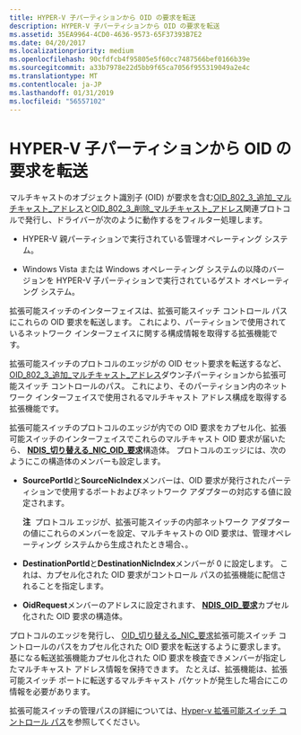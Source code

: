 ```yaml
---
title: HYPER-V 子パーティションから OID の要求を転送
description: HYPER-V 子パーティションから OID の要求を転送
ms.assetid: 35EA9964-4CD0-4636-9573-65F37393B7E2
ms.date: 04/20/2017
ms.localizationpriority: medium
ms.openlocfilehash: 90cfdfcb4f95805e5f60cc7487566bef0166b39e
ms.sourcegitcommit: a33b7978e22d5bb9f65ca7056f955319049a2e4c
ms.translationtype: MT
ms.contentlocale: ja-JP
ms.lasthandoff: 01/31/2019
ms.locfileid: "56557102"
---
```

# <a name="forwarding-oid-requests-from-a-hyper-v-child-partition"></a>HYPER-V 子パーティションから OID の要求を転送


マルチキャストのオブジェクト識別子 (OID) が要求を含む[OID\_802\_3\_追加\_マルチキャスト\_アドレス](https://msdn.microsoft.com/library/windows/hardware/ff569068)と[OID\_802\_3\_削除\_マルチキャスト\_アドレス](https://msdn.microsoft.com/library/windows/hardware/ff569070)関連プロトコルで発行し、ドライバーが次のように動作するをフィルター処理します。

-   HYPER-V 親パーティションで実行されている管理オペレーティング システム。

-   Windows Vista または Windows オペレーティング システムの以降のバージョンを HYPER-V 子パーティションで実行されているゲスト オペレーティング システム。

拡張可能スイッチのインターフェイスは、拡張可能スイッチ コントロール パスにこれらの OID 要求を転送します。 これにより、パーティションで使用されているネットワーク インターフェイスに関する構成情報を取得する拡張機能です。

拡張可能スイッチのプロトコルのエッジがの OID セット要求を転送するなど、 [OID\_802\_3\_追加\_マルチキャスト\_アドレス](https://msdn.microsoft.com/library/windows/hardware/ff569068)ダウン子パーティションから拡張可能スイッチ コントロールのパス。 これにより、そのパーティション内のネットワーク インターフェイスで使用されるマルチキャスト アドレス構成を取得する拡張機能です。

拡張可能スイッチのプロトコルのエッジが内での OID 要求をカプセル化、拡張可能スイッチのインターフェイスでこれらのマルチキャスト OID 要求が届いたら、 [ **NDIS\_切り替える\_NIC\_OID\_要求**](https://msdn.microsoft.com/library/windows/hardware/hh598214)構造体。 プロトコルのエッジには、次のようにこの構造体のメンバーも設定します。

-   **SourcePortId**と**SourceNicIndex**メンバーは、OID 要求が発行されたパーティションで使用するポートおよびネットワーク アダプターの対応する値に設定されます。

    **注**  プロトコル エッジが、拡張可能スイッチの内部ネットワーク アダプターの値にこれらのメンバーを設定、マルチキャストの OID 要求は、管理オペレーティング システムから生成されたとき場合、。

     

-   **DestinationPortId**と**DestinationNicIndex**メンバーが 0 に設定します。 これは、カプセル化された OID 要求がコントロール パスの拡張機能に配信されることを指定します。

-   **OidRequest**メンバーのアドレスに設定されます、 [ **NDIS\_OID\_要求**](https://msdn.microsoft.com/library/windows/hardware/ff566710)カプセル化された OID 要求の構造体。

プロトコルのエッジを発行し、 [OID\_切り替える\_NIC\_要求](https://msdn.microsoft.com/library/windows/hardware/hh598266)拡張可能スイッチ コントロールのパスをカプセル化された OID 要求を転送するように要求します。 基になる転送拡張機能カプセル化された OID 要求を検査できメンバーが指定したマルチキャスト アドレス情報を保持できます。 たとえば、拡張機能は、拡張可能スイッチ ポートに転送するマルチキャスト パケットが発生した場合にこの情報を必要があります。

拡張可能スイッチの管理パスの詳細については、[Hyper-v 拡張可能スイッチ コントロール パス](hyper-v-extensible-switch-control-path.md)を参照してください。

 

 





